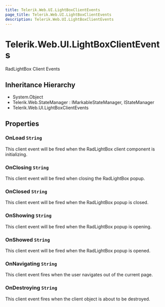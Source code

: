 ```yaml
---
title: Telerik.Web.UI.LightBoxClientEvents
page_title: Telerik.Web.UI.LightBoxClientEvents
description: Telerik.Web.UI.LightBoxClientEvents
---
```


# Telerik.Web.UI.LightBoxClientEvents

RadLightBox Client Events

## Inheritance Hierarchy

* System.Object
* Telerik.Web.StateManager : IMarkableStateManager, IStateManager
* Telerik.Web.UI.LightBoxClientEvents

## Properties

###  OnLoad `String`

This client event will be fired when the RadLightBox client component is initializing.

###  OnClosing `String`

This client event will be fired when closing the RadLightBox popup.

###  OnClosed `String`

This client event will be fired when the RadLightBox popup is closed.

###  OnShowing `String`

This client event will be fired when the RadLightBox popup is opening.

###  OnShowed `String`

This client event will be fired when the RadLightBox popup is opened.

###  OnNavigating `String`

This client event fires when the user navigates out of the current page.

###  OnDestroying `String`

This client event fires when the client object is about to be destroyed.

